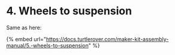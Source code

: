 # 4. Wheels to suspension

Same as here:

{% embed url="https://docs.turtlerover.com/maker-kit-assembly-manual/5.-wheels-to-suspension" %}



